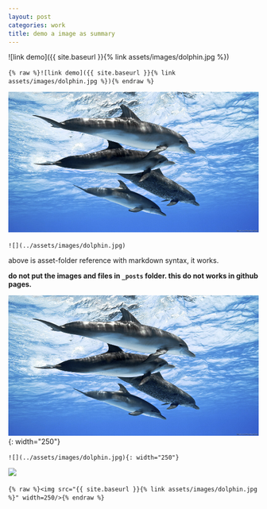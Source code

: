 ```yaml
---
layout: post
categories: work
title: demo a image as summary
---
```


![link demo]({{ site.baseurl }}{% link assets/images/dolphin.jpg %})

`{% raw %}![link demo]({{ site.baseurl }}{% link assets/images/dolphin.jpg %}){% endraw %}`

![](../assets/images/dolphin.jpg)

`![](../assets/images/dolphin.jpg)`

above is asset-folder reference with markdown syntax, it works.

**do not put the images and files in `_posts` folder. this do not works in github pages.**


![](../assets/images/dolphin.jpg){: width="250"}

`![](../assets/images/dolphin.jpg){: width="250"}`


<img src="{{ site.baseurl }}{% link assets/images/dolphin.jpg %}" width=250/>

`{% raw %}<img src="{{ site.baseurl }}{% link assets/images/dolphin.jpg %}" width=250/>{% endraw %}`
